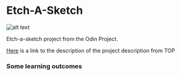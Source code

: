 # Etch-A-Sketch

![alt text](https://github.com/the/[reponame]/blob/[branch]/image.jpg?raw=true)


Etch-a-sketch project from the Odin Project. 

[Here](https://www.theodinproject.com/lessons/foundations-etch-a-sketch) is a link to the description of the project description from TOP

### Some learning outcomes


